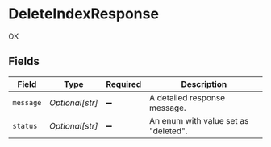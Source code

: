 # DeleteIndexResponse

OK


## Fields

| Field                                | Type                                 | Required                             | Description                          |
| ------------------------------------ | ------------------------------------ | ------------------------------------ | ------------------------------------ |
| `message`                            | *Optional[str]*                      | :heavy_minus_sign:                   | A detailed response message.         |
| `status`                             | *Optional[str]*                      | :heavy_minus_sign:                   | An enum with value set as "deleted". |